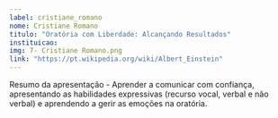 ```yaml
---
label: cristiane_romano
nome: Cristiane Romano
titulo: "Oratória com Liberdade: Alcançando Resultados"
instituicao:
img: 7- Cristiane Romano.png
link: "https://pt.wikipedia.org/wiki/Albert_Einstein"
---
```


Resumo da apresentação - Aprender a comunicar com confiança, apresentando as habilidades expressivas (recurso vocal, verbal e não verbal) e aprendendo a gerir as emoções na 
oratória.

